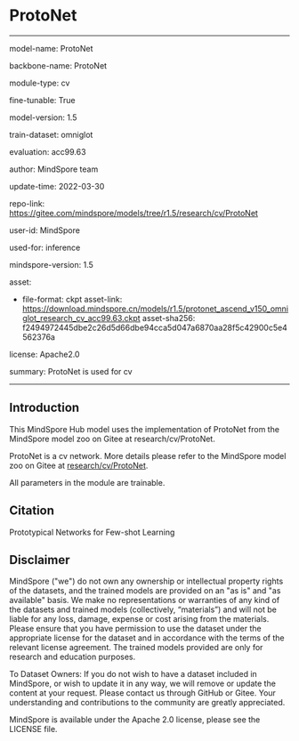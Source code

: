 # ProtoNet

---

model-name: ProtoNet

backbone-name: ProtoNet

module-type: cv

fine-tunable: True

model-version: 1.5

train-dataset: omniglot

evaluation: acc99.63

author: MindSpore team

update-time: 2022-03-30

repo-link: <https://gitee.com/mindspore/models/tree/r1.5/research/cv/ProtoNet>

user-id: MindSpore

used-for: inference

mindspore-version: 1.5

asset:

-
    file-format: ckpt
    asset-link: <https://download.mindspore.cn/models/r1.5/protonet_ascend_v150_omniglot_research_cv_acc99.63.ckpt>
    asset-sha256: f2494972445dbe2c26d5d66dbe94cca5d047a6870aa28f5c42900c5e4562376a

license: Apache2.0

summary: ProtoNet is used for cv

---

## Introduction

This MindSpore Hub model uses the implementation of ProtoNet from the MindSpore model zoo on Gitee at research/cv/ProtoNet.

ProtoNet is a cv network. More details please refer to the MindSpore model zoo on Gitee at [research/cv/ProtoNet](https://gitee.com/mindspore/models/blob/r1.5/research/cv/ProtoNet/README.md).

All parameters in the module are trainable.

## Citation

Prototypical Networks for Few-shot Learning

## Disclaimer

MindSpore ("we") do not own any ownership or intellectual property rights of the datasets, and the trained models are provided on an "as is" and "as available" basis. We make no representations or warranties of any kind of the datasets and trained models (collectively, “materials”) and will not be liable for any loss, damage, expense or cost arising from the materials. Please ensure that you have permission to use the dataset under the appropriate license for the dataset and in accordance with the terms of the relevant license agreement. The trained models provided are only for research and education purposes.

To Dataset Owners: If you do not wish to have a dataset included in MindSpore, or wish to update it in any way, we will remove or update the content at your request. Please contact us through GitHub or Gitee. Your understanding and contributions to the community are greatly appreciated.

MindSpore is available under the Apache 2.0 license, please see the LICENSE file.
